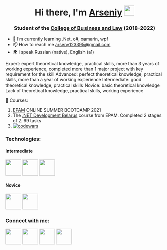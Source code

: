 <h1 align="center">Hi there, I'm <a href="https://github.com/user-nam-e" target="_blank">Arseniy</a> 
<img src="https://github.com/blackcater/blackcater/raw/main/images/Hi.gif" height="32"/></h1>
<h3 align="center">Student of the <a href="https://brest.kbp.by/" target="_blank">College of Business and Law</a> (2018-2022)</h3>

- 🌱 I’m currently learning .Net, c#, xamarin, wpf
- 📫 How to reach me <a href="mailto:arseny123395@gmail.com">arseny123395@gmail.com</a>
- 🌍 I speak Russian (native), English (a1)


Expert: expert theoretical knowledge, practical skills, more than 3 years of working experience, completed more than 1 major project with key requirement for the skill
Advanced: perfect theoretical knowledge, practical skills, more than a year of working experience
Intermediate: good theoretical knowledge, practical skills
Novice: basic theoretical knowledge
Lack of theoretical knowledge, practical skills, working experience

📘 Courses: 
1) <a href="https://www.epam.com/" target="_blank">EPAM</a> ONLINE SUMMER BOOTCAMP 2021
2) The <a href="https://training.by/#!/Training/2665?lang=en" target="_blank">.NET Development Belarus</a> course from EPAM. Completed 2 stages of 2. 69 tasks 
3) [![codewars](https://www.codewars.com/users/arseniy__/badges/small)](https://www.codewars.com/users/arseniy__)

<h3 align="start">Technologies: </h3>
<h4>Intermediate</h4>
<a href="https://en.wikipedia.org/wiki/C_Sharp_(programming_language)"><img src="https://img.icons8.com/color/2x/c-sharp-logo.png" width="50" 
   height="50" alt=""></a>
<a href="https://en.wikipedia.org/wiki/Xamarin"><img src="https://img.icons8.com/color/2x/xamarin.png" width="50" 
   height="50" alt=""></a>
<a href="https://en.wikipedia.org/wiki/.NET"><img src="https://img.icons8.com/external-tal-revivo-color-tal-revivo/2x/external-net-or-dot-net-a-software-framework-developed-by-microsoft-logo-color-tal-revivo.png" width="50" 
   height="50" alt=""></a>
 

<h4>Novice</h4>
<a href="https://en.wikipedia.org/wiki/Microsoft_SQL_Server"><img src="https://img.icons8.com/external-wanicon-lineal-color-wanicon/2x/external-sql-server-big-data-wanicon-lineal-color-wanicon.png" width="50" 
   height="50" alt=""></a>
<a href="https://en.wikipedia.org/wiki/SQL"><img src="https://img.icons8.com/external-soft-fill-juicy-fish/2x/external-sql-servers-and-networks-soft-fill-soft-fill-juicy-fish.png" width="50" 
   height="50" alt=""></a>



<h3 align="start">Connect with me:</h3>
<a href="https://t.me/im_arseniy"><img src="https://cdn-icons-png.flaticon.com/128/5968/5968804.png" width="50" 
   height="50" alt=""></a>
 <a href="https://vk.com/na222"><img src="https://cdn-icons-png.flaticon.com/128/5968/5968835.png" width="50" 
   height="50" alt=""></a>
 <a href="https://discordapp.com/users/\_(^_^)_/#3447/"><img src="https://cdn-icons-png.flaticon.com/128/5968/5968756.png" width="50" 
   height="50" alt=""></a>
 <a href="mailto:arseny123395@gmail.com"><img src="https://cdn-icons-png.flaticon.com/128/888/888853.png" width="50" 
   height="50" alt=""></a>
